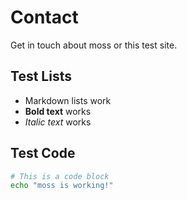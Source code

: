 # Contact

Get in touch about moss or this test site.

## Test Lists

- Markdown lists work
- **Bold text** works
- *Italic text* works

## Test Code

```bash
# This is a code block
echo "moss is working!"
```